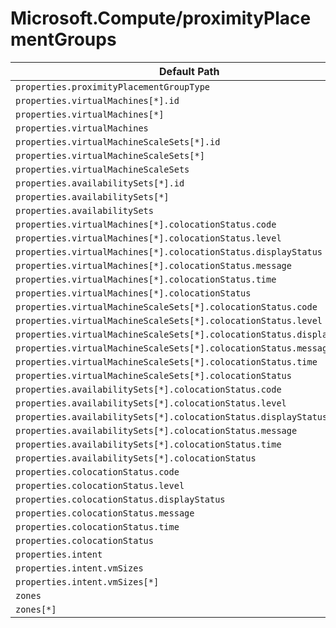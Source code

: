 # Microsoft.Compute/proximityPlacementGroups

| Default Path | Alias |
|---|---|
| `properties.proximityPlacementGroupType` | `Microsoft.Compute/proximityPlacementGroups/proximityPlacementGroupType` |
| `properties.virtualMachines[*].id` | `Microsoft.Compute/proximityPlacementGroups/virtualMachines[*].id` |
| `properties.virtualMachines[*]` | `Microsoft.Compute/proximityPlacementGroups/virtualMachines[*]` |
| `properties.virtualMachines` | `Microsoft.Compute/proximityPlacementGroups/virtualMachines` |
| `properties.virtualMachineScaleSets[*].id` | `Microsoft.Compute/proximityPlacementGroups/virtualMachineScaleSets[*].id` |
| `properties.virtualMachineScaleSets[*]` | `Microsoft.Compute/proximityPlacementGroups/virtualMachineScaleSets[*]` |
| `properties.virtualMachineScaleSets` | `Microsoft.Compute/proximityPlacementGroups/virtualMachineScaleSets` |
| `properties.availabilitySets[*].id` | `Microsoft.Compute/proximityPlacementGroups/availabilitySets[*].id` |
| `properties.availabilitySets[*]` | `Microsoft.Compute/proximityPlacementGroups/availabilitySets[*]` |
| `properties.availabilitySets` | `Microsoft.Compute/proximityPlacementGroups/availabilitySets` |
| `properties.virtualMachines[*].colocationStatus.code` | `Microsoft.Compute/proximityPlacementGroups/virtualMachines[*].colocationStatus.code` |
| `properties.virtualMachines[*].colocationStatus.level` | `Microsoft.Compute/proximityPlacementGroups/virtualMachines[*].colocationStatus.level` |
| `properties.virtualMachines[*].colocationStatus.displayStatus` | `Microsoft.Compute/proximityPlacementGroups/virtualMachines[*].colocationStatus.displayStatus` |
| `properties.virtualMachines[*].colocationStatus.message` | `Microsoft.Compute/proximityPlacementGroups/virtualMachines[*].colocationStatus.message` |
| `properties.virtualMachines[*].colocationStatus.time` | `Microsoft.Compute/proximityPlacementGroups/virtualMachines[*].colocationStatus.time` |
| `properties.virtualMachines[*].colocationStatus` | `Microsoft.Compute/proximityPlacementGroups/virtualMachines[*].colocationStatus` |
| `properties.virtualMachineScaleSets[*].colocationStatus.code` | `Microsoft.Compute/proximityPlacementGroups/virtualMachineScaleSets[*].colocationStatus.code` |
| `properties.virtualMachineScaleSets[*].colocationStatus.level` | `Microsoft.Compute/proximityPlacementGroups/virtualMachineScaleSets[*].colocationStatus.level` |
| `properties.virtualMachineScaleSets[*].colocationStatus.displayStatus` | `Microsoft.Compute/proximityPlacementGroups/virtualMachineScaleSets[*].colocationStatus.displayStatus` |
| `properties.virtualMachineScaleSets[*].colocationStatus.message` | `Microsoft.Compute/proximityPlacementGroups/virtualMachineScaleSets[*].colocationStatus.message` |
| `properties.virtualMachineScaleSets[*].colocationStatus.time` | `Microsoft.Compute/proximityPlacementGroups/virtualMachineScaleSets[*].colocationStatus.time` |
| `properties.virtualMachineScaleSets[*].colocationStatus` | `Microsoft.Compute/proximityPlacementGroups/virtualMachineScaleSets[*].colocationStatus` |
| `properties.availabilitySets[*].colocationStatus.code` | `Microsoft.Compute/proximityPlacementGroups/availabilitySets[*].colocationStatus.code` |
| `properties.availabilitySets[*].colocationStatus.level` | `Microsoft.Compute/proximityPlacementGroups/availabilitySets[*].colocationStatus.level` |
| `properties.availabilitySets[*].colocationStatus.displayStatus` | `Microsoft.Compute/proximityPlacementGroups/availabilitySets[*].colocationStatus.displayStatus` |
| `properties.availabilitySets[*].colocationStatus.message` | `Microsoft.Compute/proximityPlacementGroups/availabilitySets[*].colocationStatus.message` |
| `properties.availabilitySets[*].colocationStatus.time` | `Microsoft.Compute/proximityPlacementGroups/availabilitySets[*].colocationStatus.time` |
| `properties.availabilitySets[*].colocationStatus` | `Microsoft.Compute/proximityPlacementGroups/availabilitySets[*].colocationStatus` |
| `properties.colocationStatus.code` | `Microsoft.Compute/proximityPlacementGroups/colocationStatus.code` |
| `properties.colocationStatus.level` | `Microsoft.Compute/proximityPlacementGroups/colocationStatus.level` |
| `properties.colocationStatus.displayStatus` | `Microsoft.Compute/proximityPlacementGroups/colocationStatus.displayStatus` |
| `properties.colocationStatus.message` | `Microsoft.Compute/proximityPlacementGroups/colocationStatus.message` |
| `properties.colocationStatus.time` | `Microsoft.Compute/proximityPlacementGroups/colocationStatus.time` |
| `properties.colocationStatus` | `Microsoft.Compute/proximityPlacementGroups/colocationStatus` |
| `properties.intent` | `Microsoft.Compute/proximityPlacementGroups/intent` |
| `properties.intent.vmSizes` | `Microsoft.Compute/proximityPlacementGroups/intent.vmSizes` |
| `properties.intent.vmSizes[*]` | `Microsoft.Compute/proximityPlacementGroups/intent.vmSizes[*]` |
| `zones` | `Microsoft.Compute/proximityPlacementGroups/zones` |
| `zones[*]` | `Microsoft.Compute/proximityPlacementGroups/zones[*]` |

